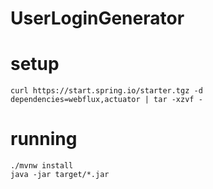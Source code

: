 # UserLoginGenerator

# setup

    curl https://start.spring.io/starter.tgz -d dependencies=webflux,actuator | tar -xzvf -

# running

    ./mvnw install
    java -jar target/*.jar